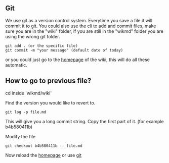 ## Git

We use git as a version control system. Everytime you save a file it will commit it to git. You could also use the cli to add and commit files, make sure you are in the "wiki" folder, if you are still in the "wikmd" folder you are using the wrong git folder. 

```
git add . (or the specific file)
git commit -m "your message" (default date of today)
```

or you could just go to the [homepage](homepage) of the wiki, this will do all these automatic.

## How to go to previous file?

cd inside 'wikmd/wiki'

Find the version you would like to revert to.

```
git log -p file.md
```

This will give you a long commit string. Copy the first part of it. (for example b4b580411b)

Modify the file

```
git checkout b4b580411b -- file.md
```

Now reload the [homepage](homepage) or use [git](#git) 
